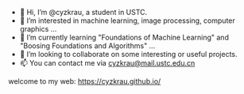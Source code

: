 - 👋 Hi, I’m @cyzkrau, a student in USTC. 
- 👀 I’m interested in machine learning, image processing, computer graphics ...
- 🌱 I’m currently learning "Foundations of Machine Learning" and "Boosing Foundations and Algorithms" ...
- 💞️ I’m looking to collaborate on some interesting or useful projects. 
- 📫 You can contact me via <a href="mailto:cyzkrau@mail.ustc.edu.cn" target="_blank">cyzkrau@mail.ustc.edu.cn</a>

welcome to my web: <a href="https://cyzkrau.github.io/" target="_blank">https://cyzkrau.github.io/</a>

<!---
cyzkrau/cyzkrau is a ✨ special ✨ repository because its `README.md` (this file) appears on your GitHub profile.
You can click the Preview link to take a look at your changes.
--->
